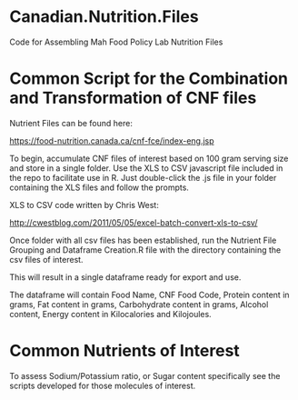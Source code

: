 # Canadian.Nutrition.Files
Code for Assembling Mah Food Policy Lab Nutrition Files


# Common Script for the Combination and Transformation of CNF files

Nutrient Files can be found here:

https://food-nutrition.canada.ca/cnf-fce/index-eng.jsp

To begin, accumulate CNF files of interest based on 100 gram serving size and store in a single folder. Use the XLS to CSV javascript file included in the repo to facilitate use in R. Just double-click the .js file in your folder containing the XLS files and follow the prompts. 

XLS to CSV code written by Chris West:

http://cwestblog.com/2011/05/05/excel-batch-convert-xls-to-csv/

Once folder with all csv files has been established, run the Nutrient File Grouping and Dataframe Creation.R file with the directory containing the csv files of interest. 

This will result in a single dataframe ready for export and use.

The dataframe will contain Food Name, CNF Food Code, Protein content in grams, Fat content in grams, Carbohydrate content in grams, Alcohol content, Energy content in Kilocalories and Kilojoules.

# Common Nutrients of Interest

To assess Sodium/Potassium ratio, or Sugar content specifically see the scripts developed for those molecules of interest. 

